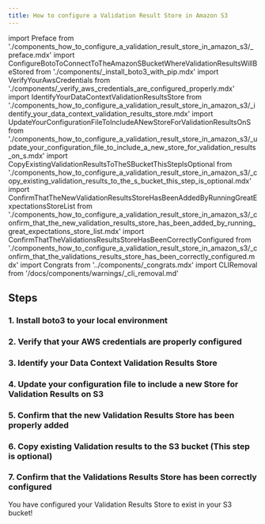 ```yaml
---
title: How to configure a Validation Result Store in Amazon S3
---
```


import Preface from './components_how_to_configure_a_validation_result_store_in_amazon_s3/_preface.mdx'
import ConfigureBotoToConnectToTheAmazonSBucketWhereValidationResultsWillBeStored from './components/_install_boto3_with_pip.mdx'
import VerifyYourAwsCredentials from './components/_verify_aws_credentials_are_configured_properly.mdx'
import IdentifyYourDataContextValidationResultsStore from './components_how_to_configure_a_validation_result_store_in_amazon_s3/_identify_your_data_context_validation_results_store.mdx'
import UpdateYourConfigurationFileToIncludeANewStoreForValidationResultsOnS from './components_how_to_configure_a_validation_result_store_in_amazon_s3/_update_your_configuration_file_to_include_a_new_store_for_validation_results_on_s.mdx'
import CopyExistingValidationResultsToTheSBucketThisStepIsOptional from './components_how_to_configure_a_validation_result_store_in_amazon_s3/_copy_existing_validation_results_to_the_s_bucket_this_step_is_optional.mdx'
import ConfirmThatTheNewValidationResultsStoreHasBeenAddedByRunningGreatExpectationsStoreList from './components_how_to_configure_a_validation_result_store_in_amazon_s3/_confirm_that_the_new_validation_results_store_has_been_added_by_running_great_expectations_store_list.mdx'
import ConfirmThatTheValidationsResultsStoreHasBeenCorrectlyConfigured from './components_how_to_configure_a_validation_result_store_in_amazon_s3/_confirm_that_the_validations_results_store_has_been_correctly_configured.mdx'
import Congrats from '../components/_congrats.mdx'
import CLIRemoval from '/docs/components/warnings/_cli_removal.md'

<Preface />

## Steps

### 1. Install boto3 to your local environment
<ConfigureBotoToConnectToTheAmazonSBucketWhereValidationResultsWillBeStored />

### 2. Verify that your AWS credentials are properly configured
<VerifyYourAwsCredentials />

### 3. Identify your Data Context Validation Results Store
<IdentifyYourDataContextValidationResultsStore />

### 4. Update your configuration file to include a new Store for Validation Results on S3
<UpdateYourConfigurationFileToIncludeANewStoreForValidationResultsOnS />

### 5. Confirm that the new Validation Results Store has been properly added
<ConfirmThatTheNewValidationResultsStoreHasBeenAddedByRunningGreatExpectationsStoreList />

### 6. Copy existing Validation results to the S3 bucket (This step is optional)
<CopyExistingValidationResultsToTheSBucketThisStepIsOptional />

### 7. Confirm that the Validations Results Store has been correctly configured
<ConfirmThatTheValidationsResultsStoreHasBeenCorrectlyConfigured />

<Congrats/>

You have configured your Validation Results Store to exist in your S3 bucket!